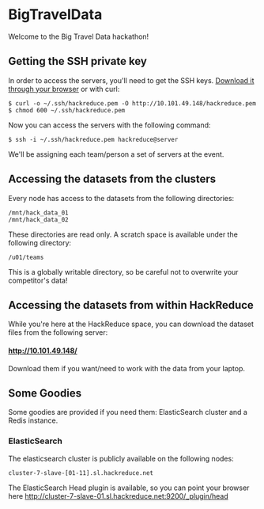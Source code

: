 # BigTravelData

Welcome to the Big Travel Data hackathon!


## Getting the SSH private key

In order to access the servers, you'll need to get the SSH keys. [Download it through your browser](http://10.101.49.148/hackreduce.pem) or with curl:

    $ curl -o ~/.ssh/hackreduce.pem -O http://10.101.49.148/hackreduce.pem
    $ chmod 600 ~/.ssh/hackreduce.pem

Now you can access the servers with the following command:

    $ ssh -i ~/.ssh/hackreduce.pem hackreduce@server

We'll be assigning each team/person a set of servers at the event.


## Accessing the datasets from the clusters

Every node has access to the datasets from the following directories:

    /mnt/hack_data_01
    /mnt/hack_data_02

These directories are read only. A scratch space is available under the following directory:

    /u01/teams

This is a globally writable directory, so be careful not to overwrite your competitor's data!

## Accessing the datasets from within HackReduce

While you're here at the HackReduce space, you can download the dataset files from the following server:

#### <http://10.101.49.148/>

Download them if you want/need to work with the data from your laptop.

## Some Goodies

Some goodies are provided if you need them: ElasticSearch cluster and a Redis instance.

### ElasticSearch

The elasticsearch cluster is publicly available on the following nodes:

    cluster-7-slave-[01-11].sl.hackreduce.net

The ElasticSearch Head plugin is available, so you can point your browser here <http://cluster-7-slave-01.sl.hackreduce.net:9200/_plugin/head>
